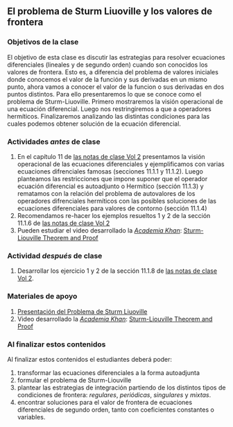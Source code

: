 ## El problema de Sturm Liuoville y los valores de frontera

### Objetivos de la clase
El objetivo de esta clase es discutir las estrategias para resolver ecuaciones diferenciales (lineales y de segundo orden) cuando son conocidos los valores de frontera. Esto es, a diferencia del problema de valores iniciales donde conocemos el valor de la función y sus derivadas en un mismo punto, ahora vamos a conocer el valor de la funcion o sus derivadas en dos puntos distintos. Para ello presentaremos lo que se conoce como el problema de Sturm-Liuoville. Primero mostraremos la visión operacional de una ecuación diferencial. Luego nos restringiremos a que a operadores hermíticos. Finalizaremos analizando las distintas condiciones para las cuales podemos obtener solución de la ecuación diferencial.


### Actividades *antes* de clase
 1. En el capítulo 11 de [las notas de clase Vol 2](https://github.com/nunezluis/MisCursos/blob/main/MisMateriales/LibrosCapitulos/VolumenDOS.pdf) presentamos la visión operacional de las ecuaciones diferenciales y ejemplificamos con varias ecuaciones difrenciales famosas (secciones 11.1.1 y 11.1.2). Luego planteamos las restricciones que impone suponer que el operador ecuación diferencial es autoadjunto o Hermítico (sección 11.1.3) y rematamos con la relación del problema de autovalores de los operadores difrenciales hermíticos con las posibles soluciones de las ecuaciones diferenciales para valores de contorno (sección 11.1.4)
 2. Recomendamos re-hacer los ejemplos resueltos 1 y 2 de la sección 11.1.6 de [las notas de clase Vol 2](https://github.com/nunezluis/MisCursos/blob/main/MisMateriales/LibrosCapitulos/VolumenDOS.pdf)
 3. Pueden estudiar el video desarrollado la [*Academia Khan*](https://www.khanacademy.org): [Sturm-Liouville Theorem and Proof](https://www.youtube.com/watch?v=_F0ck1JncLE&list=PLdgVBOaXkb9ATVsK2Q84ghjBgIk5faHNc&index=12)

### Actividad *después* de clase
 1. Desarrollar los ejercicio 1 y 2 de la sección 11.1.8 de [las notas de clase Vol 2](https://github.com/nunezluis/MisCursos/blob/main/MisMateriales/LibrosCapitulos/VolumenDOS.pdf).  


### Materiales de apoyo
  1. [Presentación del Problema de Sturm Liuoville](https://github.com/nunezluis/MisCursos/blob/main/MisMateriales/Presentaciones/M2_3_4EcDifFontera.pdf)
  2. Video desarrollado la [*Academia Khan*](https://www.khanacademy.org): [Sturm-Liouville Theorem and Proof](https://www.youtube.com/watch?v=_F0ck1JncLE&list=PLdgVBOaXkb9ATVsK2Q84ghjBgIk5faHNc&index=12)


### Al finalizar estos contenidos
Al finalizar estos contenidos el estudiantes deberá poder:
  1. transformar las ecuaciones diferenciales a la forma autoadjunta
  2. formular el problema de Sturm-Liouville
  3. plantear las estrategias de integración partiendo de los distintos tipos de condiciones de frontera: *regulares*, *periódicas*, *singulares* y *mixtas*.
  4. encontrar soluciones para el valor de frontera de ecuaciones diferenciales de segundo orden, tanto con coeficientes constantes o variables.

   
